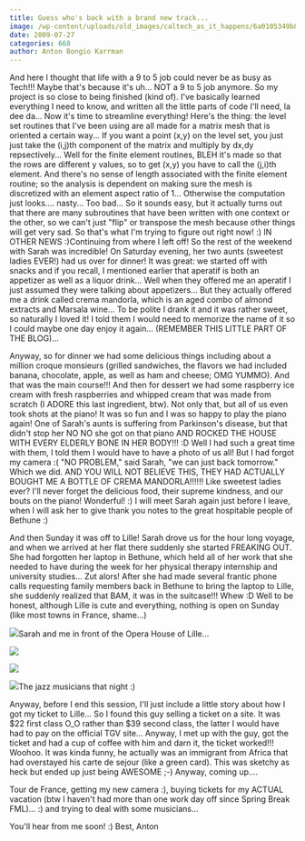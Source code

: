 ```yaml
---
title: Guess who's back with a brand new track...
image: /wp-content/uploads/old_images/caltech_as_it_happens/6a0105349b8251970b01157234834a970b.jpg
date: 2009-07-27
categories: 668
author: Anton Bongio Karrman
---
```



And here I thought that life with a 9 to 5 job could never be as busy as Tech!!! 
Maybe that's because it's uh... NOT a 9 to 5 job anymore. So my project is so close to being finished (kind of). I've basically learned everything I need to know, and written all the little parts of code I'll need, la dee da... Now it's time to streamline everything!
Here's the thing: the level set routines that I've been using are all made for a matrix mesh that is oriented a certain way... If you want a point (x,y) on the level set, you just just take the (i,j)th component of the matrix and multiply by dx,dy repsectively... Well for the finite element routines, BLEH it's made so that the rows are different y values, so to get (x,y) you have to call the (j,i)th element. And there's no sense of length associated with the finite element routine; so the analysis is dependent on making sure the mesh is discretized with an element aspect ratio of 1...  Otherwise the computation just looks.... nasty... Too bad... So it sounds easy, but it actually turns out that there are many subroutines that have been written with one context or the other, so we can't just "flip" or transpose the mesh because other things will get very sad. So that's what I'm trying to figure out right now! :)
IN OTHER NEWS :)Continuing from where I left off!
So the rest of the weekend with Sarah was incredible! On Saturday evening, her two aunts (sweetest ladies EVER!) had us over for dinner! It was great: we started off with snacks and if you recall, I mentioned earlier that aperatif is both an appetizer as well as a liquor drink... Well when they offered me an aperatif I just assumed they were talking about appetizers... But they actually offered me a drink called crema mandorla, which is an aged combo of almond extracts and Marsala wine... To be polite I drank it and it was rather sweet, so naturally I loved it! I told them I would need to memorize the name of it so I could maybe one day enjoy it again... (REMEMBER THIS LITTLE PART OF THE BLOG)...

Anyway, so for dinner we had some delicious things including about a million croque monsieurs (grilled sandwiches, the flavors we had included banana, chocolate, apple, as well as ham and cheese; OMG YUMMO). And that was the main course!!! And then for dessert we had some raspberry ice cream with fresh raspberries and whipped cream that was made from scratch (I ADORE this last ingredient, btw). Not only that, but all of us even took shots at the piano! It was so fun and I was so happy to play the piano again! One of Sarah's aunts is suffering from Parkinson's disease, but that didn't stop her NO NO she got on that piano AND ROCKED THE HOUSE WITH EVERY ELDERLY BONE IN HER BODY!!! :D
Well I had such a great time with them, I told them I would have to have a photo of us all! But I had forgot my camera :( "NO PROBLEM," said Sarah, "we can just back tomorrow." Which we did. AND YOU WILL NOT BELIEVE THIS, THEY HAD ACTUALLY BOUGHT ME A BOTTLE OF CREMA MANDORLA!!!!!! Like sweetest ladies ever? I'll never forget the delicious food, their supreme kindness, and our bouts on the piano! Wonderful! :) I will meet Sarah again just before I leave, when I will ask her to give thank you notes to the great hospitable people of Bethune :)

And then Sunday it was off to Lille! Sarah drove us for the hour long voyage, and when we arrived at her flat there suddenly she started FREAKING OUT. She had forgotten her laptop in Bethune, which held all of her work that she needed to have during the week for her physical therapy internship and university studies... Zut alors! After she had made several frantic phone calls requesting family members back in Bethune to bring the laptop to Lille, she suddenly realized that BAM, it was in the suitcase!!! Whew :D
Well to be honest, although Lille is cute and everything, nothing is open on Sunday (like most towns in France, shame...) 


![](/old_images/caltech_as_it_happens/6a0105349b8251970b01157140b48e970c.jpg)Sarah and me in front of the Opera House of Lille...


![](/old_images/caltech_as_it_happens/6a0105349b8251970b01157235490b970b.jpg)


![](/old_images/caltech_as_it_happens/6a0105349b8251970b01157140b9b1970c.jpg)

![](/old_images/caltech_as_it_happens/6a0105349b8251970b01157238af1b970b.jpg)The jazz musicians that night :)

Anyway, before I end this session, I'll just include a little story about how I got my ticket to Lille... So I found this guy selling a ticket on a site. It was $22 first class O_O rather than $39 second class, the latter I would have had to pay on the official TGV site... Anyway, I met up with the guy, got the ticket and had a cup of coffee with him and darn it, the ticket worked!!! Woohoo. It was kinda funny, he actually was an immigrant from Africa that had overstayed his carte de sejour (like a green card). This was sketchy as heck but ended up just being AWESOME ;-)
Anyway, coming up....

Tour de France, getting my new camera :), buying tickets for my ACTUAL vacation (btw I haven't had more than one work day off since Spring Break FML)... :) and trying to deal with some musicians...

You'll hear from me soon! :)
Best,
Anton

